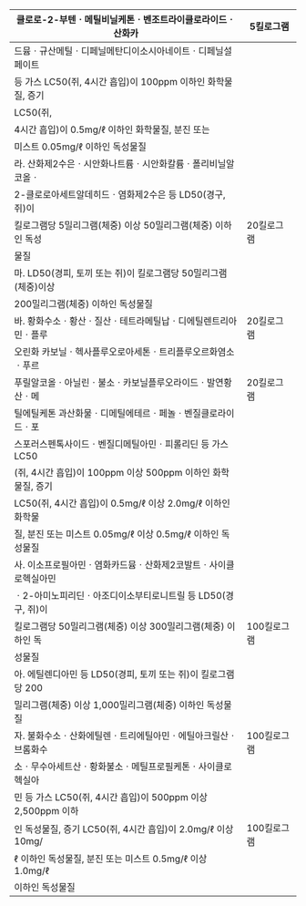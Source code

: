 | 클로로-2-부텐ㆍ메틸비닐케톤ㆍ벤조트라이클로라이드ㆍ산화카 | 5킬로그램 |
| --- | --- |
| 드뮴ㆍ규산메틸ㆍ디페닐메탄디이소시아네이트ㆍ디페닐설페이트 |  |
| 등 가스 LC50(쥐, 4시간 흡입)이 100ppm 이하인 화학물질, 증기 |  |
| LC50(쥐,
4시간 흡입)이 0.5mg/ℓ 이하인 화학물질, 분진 또는 |  |
| 미스트 0.05mg/ℓ 이하인 독성물질 |  |
| 라. 산화제2수은ㆍ시안화나트륨ㆍ시안화칼륨ㆍ폴리비닐알코올ㆍ |  |
| 2-클로로아세트알데히드ㆍ염화제2수은 등 LD50(경구, 쥐)이 |  |
| 킬로그램당 5밀리그램(체중) 이상 50밀리그램(체중) 이하인 독성 | 20킬로그램 |
| 물질 |  |
| 마. LD50(경피, 토끼 또는 쥐)이 킬로그램당 50밀리그램(체중)이상 |  |
| 200밀리그램(체중) 이하인 독성물질 |  |
| 바. 황화수소ㆍ황산ㆍ질산ㆍ테트라메틸납ㆍ디에틸렌트리아민ㆍ플루 | 20킬로그램 |
| 오린화 카보닐ㆍ헥사플루오로아세톤ㆍ트리플루오르화염소ㆍ푸르 |  |
| 푸릴알코올ㆍ아닐린ㆍ불소ㆍ카보닐플루오라이드ㆍ발연황산ㆍ메 | 20킬로그램 |
| 틸에틸케톤 과산화물ㆍ디메틸에테르ㆍ페놀ㆍ벤질클로라이드ㆍ포 |  |
| 스포러스펜톡사이드ㆍ벤질디메틸아민ㆍ피롤리딘 등 가스 LC50 |  |
| (쥐, 4시간 흡입)이 100ppm 이상 500ppm 이하인 화학물질, 증기 |  |
| LC50(쥐, 4시간 흡입)이 0.5mg/ℓ 이상 2.0mg/ℓ 이하인 화학물 |  |
| 질, 분진 또는 미스트 0.05mg/ℓ 이상 0.5mg/ℓ 이하인 독성물질 |  |
| 사. 이소프로필아민ㆍ염화카드뮴ㆍ산화제2코발트ㆍ사이클로헥실아민 |  |
| ㆍ2-아미노피리딘ㆍ아조디이소부티로니트릴 등 LD50(경구, 쥐)이 |  |
| 킬로그램당 50밀리그램(체중) 이상 300밀리그램(체중) 이하인 독 | 100킬로그램 |
| 성물질 |  |
| 아. 에틸렌디아민 등 LD50(경피, 토끼 또는 쥐)이 킬로그램당 200 |  |
| 밀리그램(체중) 이상 1,000밀리그램(체중) 이하인 독성물질 |  |
| 자. 불화수소ㆍ산화에틸렌ㆍ트리에틸아민ㆍ에틸아크릴산ㆍ브롬화수 | 100킬로그램 |
| 소ㆍ무수아세트산ㆍ황화불소ㆍ메틸프로필케톤ㆍ사이클로헥실아 |  |
| 민 등 가스 LC50(쥐, 4시간 흡입)이 500ppm 이상 2,500ppm 이하 |  |
| 인 독성물질, 증기 LC50(쥐, 4시간 흡입)이 2.0mg/ℓ 이상 10mg/ | 100킬로그램 |
| ℓ 이하인 독성물질, 분진 또는 미스트 0.5mg/ℓ 이상 1.0mg/ℓ |  |
| 이하인 독성물질 |  |